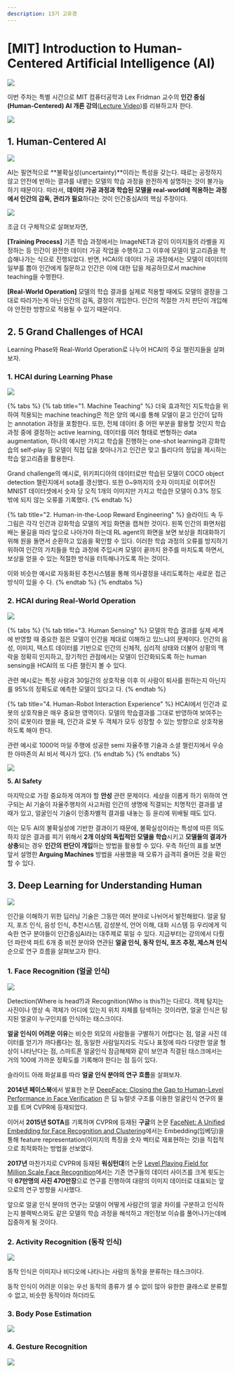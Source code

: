 ```yaml
---
description: 13기 고유경
---
```


# \[MIT\] Introduction to Human-Centered Artificial Intelligence \(AI\)

#### 

![](.gitbook/assets/1%20%281%29.png)

이번 주차는 특별 시간으로 MIT 컴퓨터공학과 Lex Fridman 교수의 **인간 중심\(Human-Centered\) AI 개론 강의**\([Lecture Video](https://www.youtube.com/watch?v=bmjamLZ3v8A)\)를 리뷰하고자 한다.

![](.gitbook/assets/2%20%281%29.png)

## 1. Human-Centered AI

![](.gitbook/assets/6%20%281%29.png)

AI는 필연적으로 **불확실성\(uncertainty\)**이라는 특성을 갖는다. 때로는 공정하지 않고 안전에 반하는 결과를 내뱉는 모델의 학습 과정을 완전하게 설명하는 것이 불가능하기 때문이다. 따라서, **데이터 가공 과정과 학습된 모델을 real-world에 적용하는 과정에서 인간의 감독, 관리가 필요**하다는 것이 인간중심AI의 핵심 주장이다. 

![](.gitbook/assets/7%20%281%29.png)

조금 더 구체적으로 살펴보자면, 

**\[Training Process\]** 기존 학습 과정에서는 ImageNET과 같이 이미지들의 라벨을 지정하는 등 인간이 완전한 데이터 가공 작업을 수행하고 그 이후에 모델이 알고리즘을 학습해나가는 식으로 진행되었다. 반면,  HCAI의 데이터 가공 과정에서는 모델이 데이터의 일부를 뽑아 인간에게 질문하고 인간은 이에 대한 답을 제공하므로서 machine teaching을 수행한다. 

**\[Real-World Operation\]** 모델의 학습 결과를 실제로 적용할 때에도 모델의 결정을 그대로 따라가는게 아닌 인간의 감독, 결정이 개입한다. 인간의 적절한 가치 판단이 개입해야 안전한 방향으로 적용될 수 있기 때문이다.

## 2. 5 Grand Challenges of HCAI

Learning Phase와 Real-World Operation로 나누어 HCAI의 주요 챌린지들을 살펴보자.

### 1. HCAI during Learning Phase

![](.gitbook/assets/9%20%281%29.png)

{% tabs %}
{% tab title="1. Machine Teaching" %}
더욱 효과적인 지도학습을 위하여 적용되는 machine teaching은 적은 양의 예시를 통해 모델이 묻고 인간이 답하는 annotation 과정을 포함한다. 또한, 전체 데이터 중 어떤 부분을 활용할 것인지 학습 과정 중에 결정하는 active learning, 데이터를 여러 형태로 변형하는 data augmentation, 하나의 예시만 가지고 학습을 진행하는 one-shot learning과 강화학습의 self-play 등 모델이 직접 답을 찾아나가고 인간은 맞고 틀리다의 정답을 제시하는 학습 알고리즘을 활용한다.

Grand challenge의 예시로, 위키피디아의 데이터로만 학습된 모델이 COCO object detection 챌린지에서 sota를 갱신했다. 또한 0~9까지의 숫자 이미지로 이루어진 MNIST 데이터셋에서 숫자 당 오직 1개의 이미지만 가지고 학습한 모델이 0.3% 정도 밖에 되지 않는 오류를 기록했다.
{% endtab %}

{% tab title="2. Human-in-the-Loop Reward Engineering" %}
슬라이드 속 두 그림은 각각 인간과 강화학습 모델의 게임 화면을 캡쳐한 것이다. 왼쪽 인간의 화면처럼 배는 물길을 따라 앞으로 나아가야 하는데 RL agent의 화면을 보면 보상을 최대화하기 위해 원을 돌면서 순환하고 있음을 확인할 수 있다. 이러한 학습 과정의 오류를 방지하기 위하여 인간의 가치들을 학습 과정에 주입시켜 모델이 끝까지 완주를 마치도록 하면서, 보상을 얻을 수 있는 적절한 방식을 터득해나가도록 하는 것이다.

이와 비슷한 예시로 자동화된 추천시스템을 통해 의사결정을 내리도록하는 새로운 접근 방식이 있을 수 다.
{% endtab %}
{% endtabs %}

### 2. HCAI during Real-World Operation

![](.gitbook/assets/10%20%281%29.png)

{% tabs %}
{% tab title="3. Human Sensing" %}
모델의 학습 결과를 실제 세계에 반영할 때 중요한 점은 모델이 인간을 제대로 이해하고 있느냐의 문제이다. 인간의 음성, 이미지, 텍스트 데이터를 기반으로 인간의 신체적, 심리적 상태와 더불어 상황의 맥락을 정확히 인지하고, 장기적인 관점에서는 모델이 인간화되도록 하는 human sensing을 HCAI의 또 다른 챌린지 볼 수 있다.

관련 예시로는 특정 사람과 30일간의 상호작용 이후 이 사람이 퇴사를 원하는지 아닌지를 95%의 정확도로 예측한 모델이 있다고 다.
{% endtab %}

{% tab title="4. Human-Robot Interaction Experience" %}
HCAI에서 인간과 로봇의 상호작용은 매우 중요한 영역이다. 모델의 학습결과를 그대로 반영하여 보여주는 것이 로봇이라 했을 때, 인간과 로봇 두 객체가 모두 성장할 수 있는 방향으로 상호작용하도록 해야 한다.

관련 예시로 1000억 마일 주행에 성공한 semi 자율주행 기술과 소셜 챌린지에서 우승한 아마존의 AI 비서 렉사가 있다.
{% endtab %}
{% endtabs %}

![](.gitbook/assets/11%20%281%29.png)

**5. AI Safety**

마지막으로 가장 중요하게 여겨야 할 **안성** 관련 문제이다.  세상을 이롭게 하기 위하여 연구되는 AI 기술이 자율주행차의 사고처럼 인간의 생명에 직결되는 치명적인 결과를 낼 때가 있고, 얼굴인식 기술이 인종차별적 결과를 내놓는 등 윤리에 위배될 때도 있다.

이는 모두 AI의 불확실성에 기반한 결과이기 때문에, 불확실성이라는 특성에 따른 의도하지 않은 결과를 피기 위해서 **2개 이상의 독립적인 모델을 학습**시키고 **모델들의 결과가 상충**되는 경우 **인간의 판단이 개입**하는 방법을 활용할 수 있다. 우측 하단의 표를 보면 앞서 설명한 **Arguing Machines** 방법을 사용했을 때 오류가 급격히 줄어든 것을 확인할 수 있다.



## 3. Deep Learning for Understanding Human

![](.gitbook/assets/13%20%281%29.png)

인간을 이해하기 위한 딥러닝 기술은 그동안 여러 분야로 나뉘어서 발전해왔다. 얼굴 탐지, 포즈 인식, 음성 인식, 추천시스템, 감성분석, 언어 이해, 대화 시스템 등 우리에게 익숙한 연구 분야들이 인간중심AI라는 대주제로 묶일 수 있다. 지금부터는 강의에서 다뤘던 파란색 파트 6개 중 비전 분야와 연관된 **얼굴 인식, 동작 인식, 포즈 추정, 제스쳐 인식** 순으로 연구 흐름을 살펴보고자 한다.



### 1. Face Recognition \(얼굴 인식\)

![](.gitbook/assets/14%20%281%29.png)

Detection\(Where is head?\)과 Recognition\(Who is this?\)는 다르다. 객체 탐지는 사진이나 영상 속 객체가 어디에 있는지 위치 자체를 탐색하는 것이라면, 얼굴 인식은 탐지된 얼굴이 누구인지를 인식하는 태스크이다.

**얼굴 인식이 어려운 이유**는 비슷한 외모의 사람들을 구별하기 어렵다는 점, 얼굴 사진 데이터를 얻기가 까다롭다는 점, 동일한 사람일지라도 각도나 표정에 따라 다양한 얼굴 형상이 나타난다는 점, 스마트폰 얼굴인식 잠금해제와 같이 보안과 직결된 태스크에서는 거의 100에 가까운 정확도를 기록해야 한다는 점 등이 있다.

슬라이드 아래 화살표를 따라 **얼굴 인식 분야의 연구 흐름**을 살펴보자.

**2014년 페이스북**에서 발표한 논문 [DeepFace: Closing the Gap to Human-Level Performance in Face Verification](https://www.cs.toronto.edu/~ranzato/publications/taigman_cvpr14.pdf) 은 딥 뉴럴넷 구조를 이용한 얼굴인식 연구의 물꼬를 트며 CVPR에 등재되었다.

이어서 **2015년 SOTA**를 기록하며 CVPR에 등재된 **구글**의 논문  [FaceNet: A Unified Embedding for Face Recognition and Clustering](https://arxiv.org/pdf/1503.03832.pdf)에서는 Embedding\(임베딩\)을 통해 feature representation\(이미지의 특징을 숫자 벡터로 재표현하는 것\)을 직접적으로 최적화하는 방법을 선보였다.

**2017년** 마찬가지로 CVPR에 등재된 **워싱턴대**의 논문 [Level Playing Field for Million Scale Face Recognition](https://openaccess.thecvf.com/content_cvpr_2017/papers/Nech_Level_Playing_Field_CVPR_2017_paper.pdf)에서는 기존 연구들의 데이터 사이즈를 크게 윗도는 약 **67만명의 사진 470만장**으로 연구를 진행하여 대량의 이미지 데이터로 대표되는 앞으로의 연구 방향을 시사했다.

앞으로 얼굴 인식 분야의 연구는 모델이 어떻게 사람간의 얼굴 차이를 구분하고 인식하는지 블랙박스와도 같은 모델의 학습 과정을 해석하고 개인정보 이슈를 풀어나가는데에 집중하게 될 것이다.

 

### 2. Activity Recognition \(동작 인식\)

![](.gitbook/assets/15%20%281%29.png)

동작 인식은 이미지나 비디오에 나타나는 사람의 동작을 분류하는 태스크이다.

동작 인식이 어려운 이유는 우선 동작의 종류가 셀 수 없이 많아 유한한 클래스로 분류할 수 없고, 비슷한 동작이라 하더라도 

### 3. Body Pose Estimation

![](.gitbook/assets/16%20%281%29.png)

### 4. Gesture Recognition

![](.gitbook/assets/17.png)

